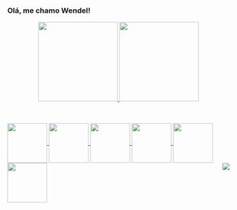 ### Olá, me chamo Wendel!

<div align="center">
  <a href="https://github.com/WendelLR99">
  <img height="180em" src="https://github-readme-stats.vercel.app/api?username=WendelLR99&show_icons=true&theme=dark&include_all_commits=true&count_private=true"/>
  <img height="180em" src="https://github-readme-stats.vercel.app/api/top-langs/?username=WendelLR99&layout=compact&langs_count=7&theme=dark"/>
</div>
  
##
  
<div style="display:inline_block"><br>
<img align="center" src="https://cdn.jsdelivr.net/gh/devicons/devicon/icons/vscode/vscode-original-wordmark.svg" style="height:90px; width:90px;"/>
<img align="center" src="https://cdn.jsdelivr.net/gh/devicons/devicon/icons/javascript/javascript-original.svg" style="height:90px; width:90px;"/>
<img align="center" src="https://cdn.jsdelivr.net/gh/devicons/devicon/icons/git/git-original.svg" style="height:90px; width:90px;"/>
<img align="center" src="https://cdn.jsdelivr.net/gh/devicons/devicon/icons/bootstrap/bootstrap-original-wordmark.svg" style="height:90px; width:90px;"/>
<img align="center" src="https://cdn.jsdelivr.net/gh/devicons/devicon/icons/html5/html5-original.svg" style="height:90px; width:90px;"/>
<img align="center" src="https://cdn.jsdelivr.net/gh/devicons/devicon/icons/css3/css3-original.svg" style="height:90px; width:90px;"/>          
<img align="right" src="https://cdn.discordapp.com/attachments/826504567667032114/997207439139151872/perfil-git.gif">
  </div>
